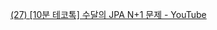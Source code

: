 [(27) [10분 테코톡] 수달의 JPA N+1 문제 - YouTube](https://www.youtube.com/watch?v=ni92wUkAmQI&list=PLgXGHBqgT2TvpJ_p9L_yZKPifgdBOzdVH&index=105&t=143s)